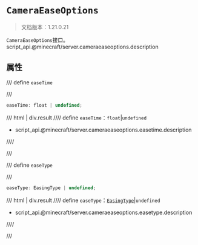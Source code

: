 # `CameraEaseOptions`

> 文档版本：1.21.0.21

`CameraEaseOptions`接口。script_api.@minecraft/server.cameraeaseoptions.description

## 属性

/// define
`easeTime`


///

```js
easeTime: float | undefined;
```

/// html | div.result
//// define
`easeTime`：`float`|`undefined`

- script_api.@minecraft/server.cameraeaseoptions.easetime.description


////

///


/// define
`easeType`


///

```js
easeType: EasingType | undefined;
```

/// html | div.result
//// define
`easeType`：[`EasingType`](./easingtype.md)|`undefined`

- script_api.@minecraft/server.cameraeaseoptions.easetype.description


////

///


